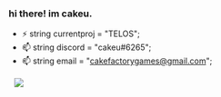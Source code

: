 ### hi there! im cakeu.

- ⚡ string currentproj = "TELOS";
- 📫 string discord = "cakeu#6265";
- 📫 string email = "cakefactorygames@gmail.com";
<a href="https://github.com/thecakeu/thecakeu" style="padding: 10px;">
  <img align="center" src="https://github-readme-stats.vercel.app/api?username=thecakeu&show_icons=true&theme=radical" />
</a>
